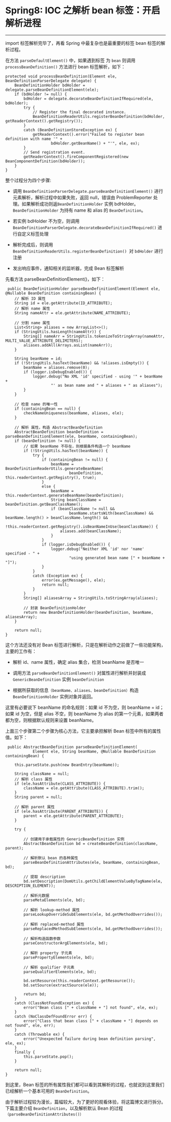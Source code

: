 # Spring8: IOC 之解析 bean 标签：开启解析进程
---
import 标签解析完毕了，再看 Spring 中最复杂也是最重要的标签 bean 标签的解析过程。

在方法 `parseDefaultElement()` 中，如果遇到标签 为 `bean` 则调用 `processBeanDefinition()` 方法进行 bean 标签解析，如下：
```
protected void processBeanDefinition(Element ele, BeanDefinitionParserDelegate delegate) {
    BeanDefinitionHolder bdHolder = delegate.parseBeanDefinitionElement(ele);
    if (bdHolder != null) {
        bdHolder = delegate.decorateBeanDefinitionIfRequired(ele, bdHolder);
        try {
            // Register the final decorated instance.
            BeanDefinitionReaderUtils.registerBeanDefinition(bdHolder, getReaderContext().getRegistry());
        }
        catch (BeanDefinitionStoreException ex) {
            getReaderContext().error("Failed to register bean definition with name '" +
                    bdHolder.getBeanName() + "'", ele, ex);
        }
        // Send registration event.
        getReaderContext().fireComponentRegistered(new BeanComponentDefinition(bdHolder));
    }
}
```

整个过程分为四个步骤:
+ 调用 `BeanDefinitionParserDelegate.parseBeanDefinitionElement()` 进行元素解析，解析过程中如果失败，返回 null，错误由 ProblemReporter 处理。如果解析成功则返`BeanDefinitionHolder` 实例 bdHolder。`BeanDefinitionHolder` 为持有 name 和 alias 的 `BeanDefinition`。

+ 若实例 bdHolder 不为空，则调用 `BeanDefinitionParserDelegate.decorateBeanDefinitionIfRequired()` 进行自定义标签处理

+ 解析完成后，则调用 `BeanDefinitionReaderUtils.registerBeanDefinition() `对 `bdHolder` 进行注册

+ 发出响应事件，通知相关的监听器，完成 Bean 标签解析

先看方法 parseBeanDefinitionElement()，如下：
```
 public BeanDefinitionHolder parseBeanDefinitionElement(Element ele, @Nullable BeanDefinition containingBean) {
    // 解析 ID 属性
    String id = ele.getAttribute(ID_ATTRIBUTE);
    // 解析 name 属性
    String nameAttr = ele.getAttribute(NAME_ATTRIBUTE);

    // 分割 name 属性
    List<String> aliases = new ArrayList<>();
    if (StringUtils.hasLength(nameAttr)) {
        String[] nameArr = StringUtils.tokenizeToStringArray(nameAttr, MULTI_VALUE_ATTRIBUTE_DELIMITERS);
        aliases.addAll(Arrays.asList(nameArr));
    }

    String beanName = id;
    if (!StringUtils.hasText(beanName) && !aliases.isEmpty()) {
        beanName = aliases.remove(0);
        if (logger.isDebugEnabled()) {
            logger.debug("No XML 'id' specified - using '" + beanName +
                    "' as bean name and " + aliases + " as aliases");
        }
    }

    // 检查 name 的唯一性
    if (containingBean == null) {
        checkNameUniqueness(beanName, aliases, ele);
    }

    // 解析 属性，构造 AbstractBeanDefinition
    AbstractBeanDefinition beanDefinition = parseBeanDefinitionElement(ele, beanName, containingBean);
    if (beanDefinition != null) {
        // 如果 beanName 不存在，则根据条件构造一个 beanName
        if (!StringUtils.hasText(beanName)) {
            try {
                if (containingBean != null) {
                    beanName = BeanDefinitionReaderUtils.generateBeanName(
                            beanDefinition, this.readerContext.getRegistry(), true);
                }
                else {
                    beanName = this.readerContext.generateBeanName(beanDefinition);
                    String beanClassName = beanDefinition.getBeanClassName();
                    if (beanClassName != null &&
                            beanName.startsWith(beanClassName) && beanName.length() > beanClassName.length() &&
                            !this.readerContext.getRegistry().isBeanNameInUse(beanClassName)) {
                        aliases.add(beanClassName);
                    }
                }
                if (logger.isDebugEnabled()) {
                    logger.debug("Neither XML 'id' nor 'name' specified - " +
                            "using generated bean name [" + beanName + "]");
                }
            }
            catch (Exception ex) {
                error(ex.getMessage(), ele);
                return null;
            }
        }
        String[] aliasesArray = StringUtils.toStringArray(aliases);

        // 封装 BeanDefinitionHolder
        return new BeanDefinitionHolder(beanDefinition, beanName, aliasesArray);
    }

    return null;
}
```
这个方法还没有对 Bean 标签进行解析，只是在解析动作之前做了一些功能架构，主要的工作有：
+ 解析 id、name 属性，确定 alias 集合，检测 beanName 是否唯一

+ 调用方法 `parseBeanDefinitionElement()` 对属性进行解析并封装成 `GenericBeanDefinition` 实例 `beanDefinition`

+ 根据所获取的信息`（beanName、aliases、beanDefinition）`构造 `BeanDefinitionHolder` 实例对象并返回。

这里有必要说下 beanName 的命名规则：如果 id 不为空，则 beanName = id；如果 id 为空，但是 alias 不空，则 beanName 为 alias 的第一个元素，如果两者都为空，则根据默认规则来设置 beanName。

上面三个步骤第二个步骤为核心方法，它主要承担解析 Bean 标签中所有的属性值。如下：
```
 public AbstractBeanDefinition parseBeanDefinitionElement(
            Element ele, String beanName, @Nullable BeanDefinition containingBean) {

    this.parseState.push(new BeanEntry(beanName));

    String className = null;
    // 解析 class 属性
    if (ele.hasAttribute(CLASS_ATTRIBUTE)) {
        className = ele.getAttribute(CLASS_ATTRIBUTE).trim();
    }
    String parent = null;

    // 解析 parent 属性
    if (ele.hasAttribute(PARENT_ATTRIBUTE)) {
        parent = ele.getAttribute(PARENT_ATTRIBUTE);
    }

    try {

        // 创建用于承载属性的 GenericBeanDefinition 实例
        AbstractBeanDefinition bd = createBeanDefinition(className, parent);

        // 解析默认 bean 的各种属性
        parseBeanDefinitionAttributes(ele, beanName, containingBean, bd);

        // 提取 description
        bd.setDescription(DomUtils.getChildElementValueByTagName(ele, DESCRIPTION_ELEMENT));

        // 解析元数据
        parseMetaElements(ele, bd);

        // 解析 lookup-method 属性
        parseLookupOverrideSubElements(ele, bd.getMethodOverrides());

        // 解析 replaced-method 属性
        parseReplacedMethodSubElements(ele, bd.getMethodOverrides());

        // 解析构造函数参数
        parseConstructorArgElements(ele, bd);

        // 解析 property 子元素
        parsePropertyElements(ele, bd);

        // 解析 qualifier 子元素
        parseQualifierElements(ele, bd);

        bd.setResource(this.readerContext.getResource());
        bd.setSource(extractSource(ele));

        return bd;
    }
    catch (ClassNotFoundException ex) {
        error("Bean class [" + className + "] not found", ele, ex);
    }
    catch (NoClassDefFoundError err) {
        error("Class that bean class [" + className + "] depends on not found", ele, err);
    }
    catch (Throwable ex) {
        error("Unexpected failure during bean definition parsing", ele, ex);
    }
    finally {
        this.parseState.pop();
    }

    return null;
}
```

到这里，Bean 标签的所有属性我们都可以看到其解析的过程，也就说到这里我们已经解析一个基本可用的 `BeanDefinition`。

由于解析过程较为漫长，篇幅较大，为了更好的观看体验，将这篇博文进行拆分。下篇主要介绍 `BeanDefinition`，以及解析默认 Bean 的过程`（parseBeanDefinitionAttributes()）`